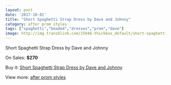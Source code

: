 ```yaml
---
layout: post
date: '2017-10-01'
title: "Short Spaghetti Strap Dress by Dave and Johnny"
category: after prom styles
tags: ["spaghetti","beaded","dresses","prom","dave"]
image: http://img.transblink.com/15946-thickbox_default/short-spaghetti-strap-dress-by-dave-and-johnny.jpg
---
```

Short Spaghetti Strap Dress by Dave and Johnny

On Sales: **$270**
<a href="https://www.transblink.com/en/after-prom-styles/5063-short-spaghetti-strap-dress-by-dave-and-johnny.html"><amp-img layout="responsive" width="600" height="600" src="//img.transblink.com/15946-thickbox_default/short-spaghetti-strap-dress-by-dave-and-johnny.jpg" alt="Short Spaghetti Strap Dress by Dave and Johnny 0" /></a>
<a href="https://www.transblink.com/en/after-prom-styles/5063-short-spaghetti-strap-dress-by-dave-and-johnny.html"><amp-img layout="responsive" width="600" height="600" src="//img.transblink.com/15948-thickbox_default/short-spaghetti-strap-dress-by-dave-and-johnny.jpg" alt="Short Spaghetti Strap Dress by Dave and Johnny 1" /></a>
<a href="https://www.transblink.com/en/after-prom-styles/5063-short-spaghetti-strap-dress-by-dave-and-johnny.html"><amp-img layout="responsive" width="600" height="600" src="//img.transblink.com/15947-thickbox_default/short-spaghetti-strap-dress-by-dave-and-johnny.jpg" alt="Short Spaghetti Strap Dress by Dave and Johnny 2" /></a>

Buy it: [Short Spaghetti Strap Dress by Dave and Johnny](https://www.transblink.com/en/after-prom-styles/5063-short-spaghetti-strap-dress-by-dave-and-johnny.html "Short Spaghetti Strap Dress by Dave and Johnny")

View more: [after prom styles](https://www.transblink.com/en/55-after-prom-styles "after prom styles")